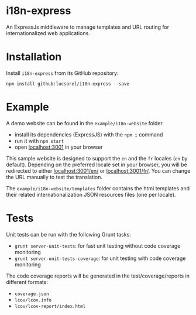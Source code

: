 # i18n-express
An ExpressJs middleware to manage templates and URL routing for internationalized web applications.

# Installation
Install `i18n-express` from its GitHub repository:

```
npm install github:lucsorel/i18n-express --save
```

# Example
A demo website can be found in the `example/i18n-website` folder.
* install its dependencies (ExpressJS) with the `npm i` command
* run it with `npm start`
* open [localhost:3001](http://localhost:3001) in your browser

This sample website is designed to support the `en` and the `fr` locales (`en` by default). Depending on the preferred locale set in your browser, you will be redirected to either [localhost:3001/en/](http://localhost:3001/en/) or  [localhost:3001/fr/](http://localhost:3001/fr/). You can change the URL manually to test the translation.

The `example/i18n-website/templates` folder contains the html templates and their related internationalization JSON resources files (one per locale).

# Tests
Unit tests can be run with the following Grunt tasks:
* `grunt server-unit-tests`: for fast unit testing without code coverage monitoring
* `grunt server-unit-tests-coverage`: for unit testing with code coverage monitoring

The code coverage reports will be generated in the test/coverage/reports in different formats:
* `coverage.json`
* `lcov/lcov.info`
* `lcov/lcov-report/index.html`
